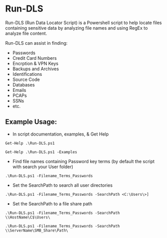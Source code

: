 Run-DLS
=======
Run-DLS (Run Data Locator Script) is a Powershell script to help locate files containing sensitive data by analyzing file names and using RegEx to analyze file content. 

Run-DLS can assist in finding: 
  * Passwords
  * Credit Card Numbers
  * Encrption & VPN Keys
  * Backups and Archives
  * Identifications
  * Source Code 
  * Databases
  * Emails
  * PCAPs
  * SSNs
  * etc.

## Example Usage: 
* In script documentation, examples, & Get Help 
```
Get-Help .\Run-DLS.ps1
```
```
Get-Help .\Run-DLS.ps1 -Examples
```

* Find file names containing Password key terms (by default the script with search your User folder) 
```
.\Run-DLS.ps1 -Filename_Terms_Passwords
```

* Set the SearchPath to search all user directories 
```
.\Run-DLS.ps1 -Filename_Terms_Passwords -SearchPath <C:\Users\>]
```

* Set the SearchPath to a file share path 
```
.\Run-DLS.ps1 -Filename_Terms_Passwords -SearchPath \\HostName\C$\Users\
```
```
.\Run-DLS.ps1 -Filename_Terms_Passwords -SearchPath \\ServerName\SMB_Share\Path\
```
